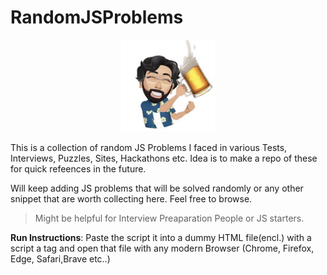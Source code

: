 # RandomJSProblems
<p align="center">
  <img src="https://github.com/k-vikram/k-vikram/blob/master/Avatars/cheersandbeers.png" alt="cheers&beers" width="150"/>
</p>

This is a collection of random JS Problems I faced in various Tests, Interviews, Puzzles, Sites, Hackathons etc. Idea is to make a repo of these for quick refeences in the future.

Will keep adding JS problems that will be solved randomly or any other snippet that are worth collecting here. Feel free to browse.

> Might be helpful for Interview Preaparation People or JS starters.

**Run Instructions**: Paste the script it into a dummy HTML file(encl.) with a script a tag and open that file with any modern Browser (Chrome, Firefox, Edge, Safari,Brave etc..)

